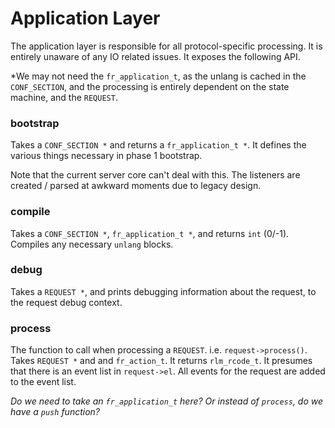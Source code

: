 # Application Layer

The application layer is responsible for all protocol-specific
processing.  It is entirely unaware of any IO related issues.
It exposes the following API.

*We may not need the `fr_application_t`, as the unlang is cached in
 the `CONF_SECTION`, and the processing is entirely dependent on the
 state machine, and the `REQUEST`.

### bootstrap

Takes a `CONF_SECTION *` and returns a `fr_application_t *`.  It
defines the various things necessary in phase 1 bootstrap.

Note that the current server core can't deal with this.  The listeners
are created / parsed at awkward moments due to legacy design.

### compile

Takes a `CONF_SECTION *`, `fr_application_t *`, and returns `int`
(0/-1).  Compiles any necessary `unlang` blocks.

### debug

Takes a `REQUEST *`, and prints debugging information about the
request, to the request debug context.

### process

The function to call when processing a `REQUEST`.
i.e. `request->process()`.  Takes `REQUEST *` and and `fr_action_t`.
It returns `rlm_rcode_t`.  It presumes that there is an event list in
`request->el`.  All events for the request are added to the event
list.

*Do we need to take an `fr_application_t` here?  Or instead of
 `process`, do we have a `push` function?*
